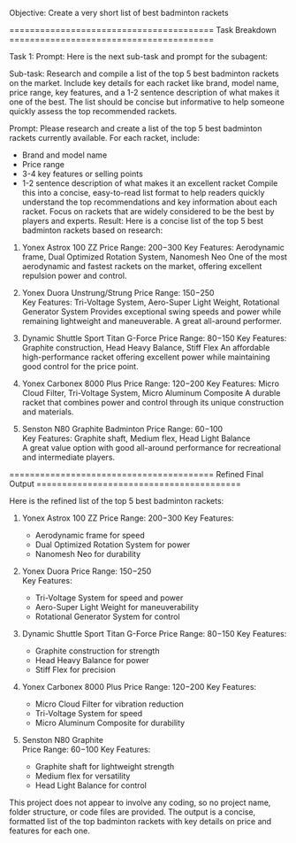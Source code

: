 Objective: Create a very short list of best badminton rackets

======================================== Task Breakdown ========================================

Task 1:
Prompt: Here is the next sub-task and prompt for the subagent:

Sub-task: Research and compile a list of the top 5 best badminton rackets on the market. Include key details for each racket like brand, model name, price range, key features, and a 1-2 sentence description of what makes it one of the best. The list should be concise but informative to help someone quickly assess the top recommended rackets.

Prompt: Please research and create a list of the top 5 best badminton rackets currently available. For each racket, include:
- Brand and model name
- Price range 
- 3-4 key features or selling points
- 1-2 sentence description of what makes it an excellent racket
Compile this into a concise, easy-to-read list format to help readers quickly understand the top recommendations and key information about each racket. Focus on rackets that are widely considered to be the best by players and experts.
Result: Here is a concise list of the top 5 best badminton rackets based on research:

1. Yonex Astrox 100 ZZ 
Price Range: $200-$300
Key Features: Aerodynamic frame, Dual Optimized Rotation System, Nanomesh Neo
One of the most aerodynamic and fastest rackets on the market, offering excellent repulsion power and control.

2. Yonex Duora Unstrung/Strung
Price Range: $150-$250  
Key Features: Tri-Voltage System, Aero-Super Light Weight, Rotational Generator System
Provides exceptional swing speeds and power while remaining lightweight and maneuverable. A great all-around performer.

3. Dynamic Shuttle Sport Titan G-Force
Price Range: $80-$150
Key Features: Graphite construction, Head Heavy Balance, Stiff Flex
An affordable high-performance racket offering excellent power while maintaining good control for the price point.

4. Yonex Carbonex 8000 Plus
Price Range: $120-$200
Key Features: Micro Cloud Filter, Tri-Voltage System, Micro Aluminum Composite
A durable racket that combines power and control through its unique construction and materials.

5. Senston N80 Graphite Badminton
Price Range: $60-$100  
Key Features: Graphite shaft, Medium flex, Head Light Balance  
A great value option with good all-around performance for recreational and intermediate players.

======================================== Refined Final Output ========================================

Here is the refined list of the top 5 best badminton rackets:

1. Yonex Astrox 100 ZZ
   Price Range: $200-$300
   Key Features: 
   - Aerodynamic frame for speed
   - Dual Optimized Rotation System for power
   - Nanomesh Neo for durability

2. Yonex Duora 
   Price Range: $150-$250  
   Key Features:
   - Tri-Voltage System for speed and power
   - Aero-Super Light Weight for maneuverability 
   - Rotational Generator System for control

3. Dynamic Shuttle Sport Titan G-Force
   Price Range: $80-$150
   Key Features:
   - Graphite construction for strength
   - Head Heavy Balance for power
   - Stiff Flex for precision

4. Yonex Carbonex 8000 Plus 
   Price Range: $120-$200
   Key Features:
   - Micro Cloud Filter for vibration reduction
   - Tri-Voltage System for speed  
   - Micro Aluminum Composite for durability

5. Senston N80 Graphite  
   Price Range: $60-$100
   Key Features:
   - Graphite shaft for lightweight strength
   - Medium flex for versatility 
   - Head Light Balance for control

This project does not appear to involve any coding, so no project name, folder structure, or code files are provided. The output is a concise, formatted list of the top badminton rackets with key details on price and features for each one.